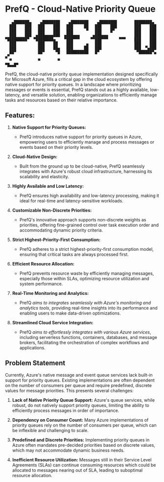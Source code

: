 # PrefQ - Cloud-Native Priority Queue

```
   ▄███████▄    ▄████████    ▄████████    ▄████████        ████████▄   
  ███    ███   ███    ███   ███     ██   ███    ███        ███    ███  
  ███    ███   ███    ███   ███      ▀   ███    █▀         ███    ███  
  ███    ███  ▄███▄▄▄▄███  ▄███▄▄▄      ▄███▄▄▄            ███    ███  
▀█████████▀  ▀████████▄    ▀███▀▀▀     ▀▀███▀▀▀     ▀▀▀    ███    ███  
  ███          ███    ██    ███      ▄   ███               ███    ███  
  ███          ███    ██▄   ███     ██   ███               ███  ▀▄███  
  ██▀          ██▀     ▀█   ██████████   █▀                 ▀██████▀▄      ▄▀ 
  ▀            ▀        ▀                                            ▀█▄▄█▀
```

PrefQ, the cloud-native priority queue implementation designed specifically for Microsoft Azure, fills a critical gap in the cloud ecosystem by offering native support for priority queues. In a landscape where prioritizing messages or events is essential, PrefQ stands out as a highly available, low-latency, and versatile solution, enabling organizations to efficiently manage tasks and resources based on their relative importance.

## Features:

1. **Native Support for Priority Queues:**
   - PrefQ introduces native support for priority queues in Azure, empowering users to efficiently manage and process messages or events based on their priority levels.

2. **Cloud-Native Design:**
   - Built from the ground up to be cloud-native, PrefQ seamlessly integrates with Azure's robust cloud infrastructure, harnessing its scalability and elasticity.

3. **Highly Available and Low Latency:**
   - PrefQ ensures high availability and low-latency processing, making it ideal for real-time and latency-sensitive workloads.

4. **Customizable Non-Discrete Priorities:**
   - PrefQ's innovative approach supports non-discrete weights as priorities, offering fine-grained control over task execution order and accommodating dynamic priority criteria.

5. **Strict Highest-Priority-First Consumption:**
   - PrefQ adheres to a strict highest-priority-first consumption model, ensuring that critical tasks are always processed first.

6. **Efficient Resource Allocation:**
   - PrefQ prevents resource waste by efficiently managing messages, especially those within SLAs, optimizing resource utilization and system performance.

7. **Real-Time Monitoring and Analytics:**
   - PrefQ *aims to integrates seamlessly with Azure's monitoring and analytics tools*, providing real-time insights into its performance and enabling users to make data-driven optimizations.

8. **Streamlined Cloud Service Integration:**
   - PrefQ *aims to effortlessly integrates with various Azure services*, including serverless functions, containers, databases, and message brokers, facilitating the orchestration of complex workflows and applications.


## Problem Statement

Currently, Azure's native message and event queue services lack built-in support for priority queues. Existing implementations are often dependent on the number of consumers per queue and require predefined, discrete values for message priorities. This presents several challenges:

1. **Lack of Native Priority Queue Support:** Azure's queue services, while robust, do not natively support priority queues, limiting the ability to efficiently process messages in order of importance.

2. **Dependency on Consumer Count:** Many Azure implementations of priority queues rely on the number of consumers per queue, which can be inflexible and challenging to scale.

3. **Predefined and Discrete Priorities:** Implementing priority queues in Azure often mandates pre-decided priorities based on discrete values, which may not accommodate dynamic business needs.

4. **Inefficient Resource Utilization:** Messages still in their Service Level Agreements (SLAs) can continue consuming resources which could be allocated to messages nearing out of SLA, leading to suboptimal resource allocation.

